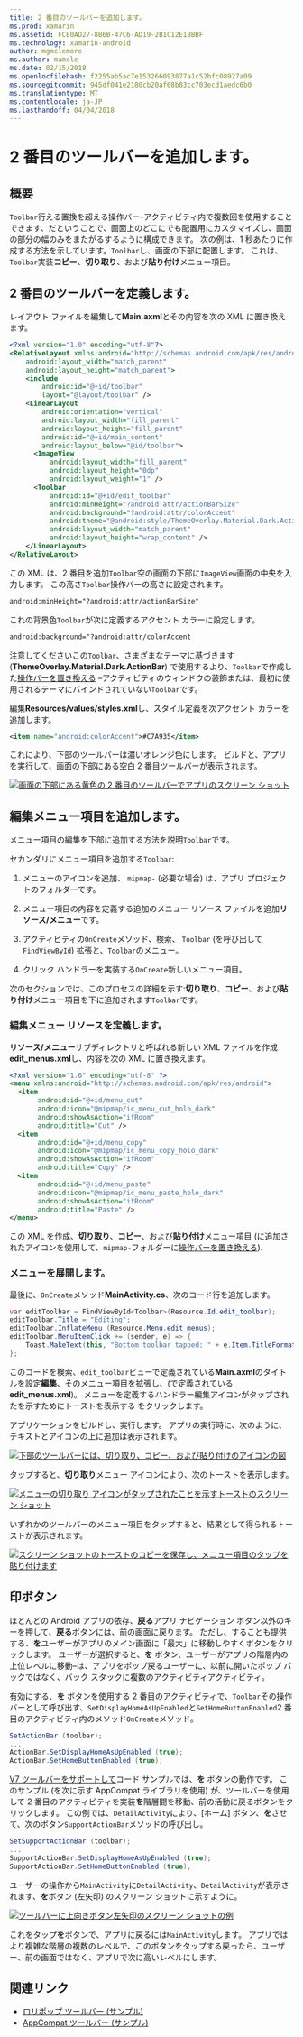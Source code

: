 ```yaml
---
title: 2 番目のツールバーを追加します。
ms.prod: xamarin
ms.assetid: FCE0AD27-8B6B-47C6-AD19-2B1C12E1BBBF
ms.technology: xamarin-android
author: mgmclemore
ms.author: mamcle
ms.date: 02/15/2018
ms.openlocfilehash: f2255ab5ac7e153266093877a1c52bfc08927a09
ms.sourcegitcommit: 945df041e2180cb20af08b83cc703ecd1aedc6b0
ms.translationtype: MT
ms.contentlocale: ja-JP
ms.lasthandoff: 04/04/2018
---
```

# <a name="adding-a-second-toolbar"></a>2 番目のツールバーを追加します。


## <a name="overview"></a>概要 

`Toolbar`行える置換を超える操作バー&ndash;アクティビティ内で複数回を使用することできます、だということで、画面上のどこにでも配置用にカスタマイズし、画面の部分の幅のみをまたがるするように構成できます。 次の例は、1 秒あたりに作成する方法を示しています。`Toolbar`し、画面の下部に配置します。 これは、`Toolbar`実装**コピー**、**切り取り**、および**貼り付け**メニュー項目。 


## <a name="define-the-second-toolbar"></a>2 番目のツールバーを定義します。 

レイアウト ファイルを編集して**Main.axml**とその内容を次の XML に置き換えます。

```xml
<?xml version="1.0" encoding="utf-8"?>
<RelativeLayout xmlns:android="http://schemas.android.com/apk/res/android"
    android:layout_width="match_parent"
    android:layout_height="match_parent">
    <include
        android:id="@+id/toolbar"
        layout="@layout/toolbar" />
    <LinearLayout
        android:orientation="vertical"
        android:layout_width="fill_parent"
        android:layout_height="fill_parent"
        android:id="@+id/main_content"
        android:layout_below="@id/toolbar">
      <ImageView
          android:layout_width="fill_parent"
          android:layout_height="0dp"
          android:layout_weight="1" />
      <Toolbar
          android:id="@+id/edit_toolbar"
          android:minHeight="?android:attr/actionBarSize"
          android:background="?android:attr/colorAccent"
          android:theme="@android:style/ThemeOverlay.Material.Dark.ActionBar"
          android:layout_width="match_parent"
          android:layout_height="wrap_content" />
    </LinearLayout>
</RelativeLayout>
```

この XML は、2 番目を追加`Toolbar`空の画面の下部に`ImageView`画面の中央を入力します。 この高さ`Toolbar`操作バーの高さに設定されます。 

```xml
android:minHeight="?android:attr/actionBarSize"
```

これの背景色`Toolbar`が次に定義するアクセント カラーに設定します。

```xml
android:background="?android:attr/colorAccent
```

注意してくださいこの`Toolbar`、さまざまなテーマに基づきます (**ThemeOverlay.Material.Dark.ActionBar**) で使用するより、`Toolbar`で作成した[操作バーを置き換える](~/android/user-interface/controls/tool-bar/replacing-the-action-bar.md) &ndash;アクティビティのウィンドウの装飾または、最初に使用されるテーマにバインドされていない`Toolbar`です。

編集**Resources/values/styles.xml**し、スタイル定義を次アクセント カラーを追加します。 

```xml
<item name="android:colorAccent">#C7A935</item>
```

これにより、下部のツールバーは濃いオレンジ色にします。 ビルドと、アプリを実行して、画面の下部にある空白 2 番目ツールバーが表示されます。 

[![画面の下部にある黄色の 2 番目のツールバーでアプリのスクリーン ショット](adding-a-second-toolbar-images/01-second-toolbar-sml.png)](adding-a-second-toolbar-images/01-second-toolbar.png#lightbox)


 
## <a name="add-edit-menu-items"></a>編集メニュー項目を追加します。 

メニュー項目の編集を下部に追加する方法を説明`Toolbar`です。 

セカンダリにメニュー項目を追加する`Toolbar`: 

1.  メニューのアイコンを追加、 `mipmap-` (必要な場合) は、アプリ プロジェクトのフォルダーです。

2.  メニュー項目の内容を定義する追加のメニュー リソース ファイルを追加**リソース/メニュー**です。 

3.  アクティビティの`OnCreate`メソッド、検索、 `Toolbar` (を呼び出して`FindViewById`) 拡張と、`Toolbar`のメニュー。

4.  クリック ハンドラーを実装する`OnCreate`新しいメニュー項目。 

次のセクションでは、このプロセスの詳細を示す:**切り取り**、**コピー**、および**貼り付け**メニュー項目を下に追加されます`Toolbar`です。 



### <a name="define-the-edit-menu-resource"></a>編集メニュー リソースを定義します。

**リソース/メニュー**サブディレクトリと呼ばれる新しい XML ファイルを作成**edit_menus.xml**し、内容を次の XML に置き換えます。

```xml
<?xml version="1.0" encoding="utf-8" ?>
<menu xmlns:android="http://schemas.android.com/apk/res/android">
  <item
       android:id="@+id/menu_cut"
       android:icon="@mipmap/ic_menu_cut_holo_dark"
       android:showAsAction="ifRoom"
       android:title="Cut" />
  <item
       android:id="@+id/menu_copy"
       android:icon="@mipmap/ic_menu_copy_holo_dark"
       android:showAsAction="ifRoom"
       android:title="Copy" />
  <item
       android:id="@+id/menu_paste"
       android:icon="@mipmap/ic_menu_paste_holo_dark"
       android:showAsAction="ifRoom"
       android:title="Paste" />
</menu>
```

この XML を作成、**切り取り**、**コピー**、および**貼り付け**メニュー項目 (に追加されたアイコンを使用して、`mipmap-`フォルダーに[操作バーを置き換える](~/android/user-interface/controls/tool-bar/replacing-the-action-bar.md)).



### <a name="inflate-the-menus"></a>メニューを展開します。

最後に、`OnCreate`メソッド**MainActivity.cs**、次のコード行を追加します。 

```csharp
var editToolbar = FindViewById<Toolbar>(Resource.Id.edit_toolbar);
editToolbar.Title = "Editing";
editToolbar.InflateMenu (Resource.Menu.edit_menus);
editToolbar.MenuItemClick += (sender, e) => {
    Toast.MakeText(this, "Bottom toolbar tapped: " + e.Item.TitleFormatted, ToastLength.Short).Show();
};
```

このコードを検索、`edit_toolbar`ビューで定義されている**Main.axml**のタイトルを設定**編集**、そのメニュー項目を拡張し、(で定義されている**edit_menus.xml**)。 メニューを定義するハンドラー編集アイコンがタップされたを示すためにトーストを表示する をクリックします。 

アプリケーションをビルドし、実行します。 アプリの実行時に、次のように、テキストとアイコンの上に追加は表示されます。 

[![下部のツールバーには、切り取り、コピー、および貼り付けのアイコンの図](adding-a-second-toolbar-images/02-bottom-toolbar-sml.png)](adding-a-second-toolbar-images/02-bottom-toolbar.png#lightbox)

タップすると、**切り取り**メニュー アイコンにより、次のトーストを表示します。 

[![メニューの切り取り アイコンがタップされたことを示すトーストのスクリーン ショット](adding-a-second-toolbar-images/03-bottom-tapped-sml.png)](adding-a-second-toolbar-images/03-bottom-tapped.png#lightbox)

いずれかのツールバーのメニュー項目をタップすると、結果として得られるトーストが表示されます。 

[![スクリーン ショットのトーストのコピーを保存し、メニュー項目のタップを貼り付けます](adding-a-second-toolbar-images/04-menu-action-sml.png)](adding-a-second-toolbar-images/04-menu-action.png#lightbox)



## <a name="the-up-button"></a>印ボタン 

ほとんどの Android アプリの依存、**戻る**アプリ ナビゲーション ボタン以外のキーを押して、**戻る**ボタンには、前の画面に戻ります。
ただし、することも提供する、**を**ユーザーがアプリのメイン画面に「最大」に移動しやすくボタンをクリックします。 ユーザーが選択すると、**を** ボタン、ユーザーがアプリの階層内の上位レベルに移動&ndash;は、アプリをポップ戻るユーザーに、以前に開いたポップ バックではなく、バック スタックに複数のアクティビティアクティビティ。 

有効にする、**を** ボタンを使用する 2 番目のアクティビティで、`Toolbar`その操作バーとして呼び出す、`SetDisplayHomeAsUpEnabled`と`SetHomeButtonEnabled`2 番目のアクティビティ内のメソッド`OnCreate`メソッド。

```csharp
SetActionBar (toolbar);
...
ActionBar.SetDisplayHomeAsUpEnabled (true);
ActionBar.SetHomeButtonEnabled (true);
```

[V7 ツールバーをサポートして](https://developer.xamarin.com/samples/monodroid/Supportv7/AppCompat/Toolbar/)コード サンプルでは、**を** ボタンの動作です。 このサンプル (を次に示す AppCompat ライブラリを使用) が、ツールバーを使用して 2 番目のアクティビティを実装**を**階層間を移動、前の活動に戻るボタンをクリックします。 この例では、`DetailActivity`により、[ホーム] ボタン、**を**させて、次のボタン`SupportActionBar`メソッドの呼び出し。 

```csharp
SetSupportActionBar (toolbar);
...
SupportActionBar.SetDisplayHomeAsUpEnabled (true);
SupportActionBar.SetHomeButtonEnabled (true);
```

ユーザーの操作から`MainActivity`に`DetailActivity`、`DetailActivity`が表示されます、**を**ボタン (左矢印) のスクリーン ショットに示すように。

[![ツールバーに上向きボタン左矢印のスクリーン ショットの例](adding-a-second-toolbar-images/05-up-button-sml.png)](adding-a-second-toolbar-images/05-up-button.png#lightbox)

これをタップ**を**ボタンで、アプリに戻るには`MainActivity`します。 アプリではより複雑な階層の複数のレベルで、このボタンをタップする戻ったら、ユーザー、前の画面ではなく、アプリで次に高いレベルにします。 



## <a name="related-links"></a>関連リンク

- [ロリポップ ツールバー (サンプル)](https://developer.xamarin.com/samples/monodroid/android5.0/Toolbar/)
- [AppCompat ツールバー (サンプル)](https://developer.xamarin.com/samples/monodroid/Supportv7/AppCompat/Toolbar/)

